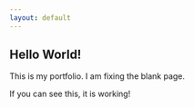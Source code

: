 ```yaml
---
layout: default
---
```


## Hello World!

This is my portfolio. I am fixing the blank page.

If you can see this, it is working!